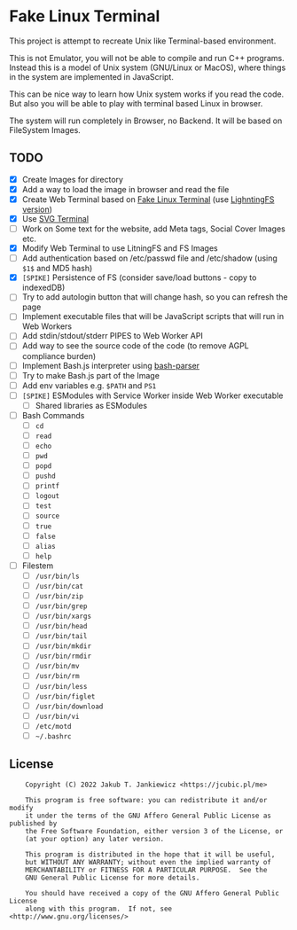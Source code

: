 # Fake Linux Terminal

This project is attempt to recreate Unix like Terminal-based environment.

This is not Emulator, you will not be able to compile and run C++ programs. Instead this is
a model of Unix system (GNU/Linux or MacOS), where things in the system are implemented in JavaScript.

This can be nice way to learn how Unix system works if you read the code. But also you will be able
to play with terminal based Linux in browser.

The system will run completely in Browser, no Backend. It will be based on FileSystem Images.

## TODO

- [x] Create Images for directory
- [x] Add a way to load the image in browser and read the file
- [x] Create Web Terminal based on [Fake Linux Terminal](https://codepen.io/jcubic/pen/bzYQNw) (use [LighntingFS version](https://codepen.io/jcubic/pen/vYmjMNd))
- [x] Use [SVG Terminal](https://codepen.io/jcubic/pen/rNYybjr)
- [ ] Work on Some text for the website, add Meta tags, Social Cover Images etc.
- [x] Modify Web Terminal to use LitningFS and FS Images
- [ ] Add authentication based on /etc/passwd file and /etc/shadow (using `$1$` and MD5 hash)
- [x] `[SPIKE]` Persistence of FS (consider save/load buttons - copy to indexedDB)
- [ ] Try to add autologin button that will change hash, so you can refresh the page
- [ ] Implement executable files that will be JavaScript scripts that will run in Web Workers
- [ ] Add stdin/stdout/stderr PIPES to Web Worker API
- [ ] Add way to see the source code of the code (to remove AGPL compliance burden)
- [ ] Implement Bash.js interpreter using [bash-parser](https://www.npmjs.com/package/bash-parser)
- [ ] Try to make Bash.js part of the Image
- [ ] Add env variables e.g. `$PATH` and `PS1`
- [ ] `[SPIKE]` ESModules with Service Worker inside Web Worker executable
  - [ ] Shared libraries as ESModules
- [ ] Bash Commands
  - [ ] `cd`
  - [ ] `read`
  - [ ] `echo`
  - [ ] `pwd`
  - [ ] `popd`
  - [ ] `pushd`
  - [ ] `printf`
  - [ ] `logout`
  - [ ] `test`
  - [ ] `source`
  - [ ] `true`
  - [ ] `false`
  - [ ] `alias`
  - [ ] `help`
- [ ] Filestem
  - [ ] `/usr/bin/ls`
  - [ ] `/usr/bin/cat`
  - [ ] `/usr/bin/zip`
  - [ ] `/usr/bin/grep`
  - [ ] `/usr/bin/xargs`
  - [ ] `/usr/bin/head`
  - [ ] `/usr/bin/tail`
  - [ ] `/usr/bin/mkdir`
  - [ ] `/usr/bin/rmdir`
  - [ ] `/usr/bin/mv`
  - [ ] `/usr/bin/rm`
  - [ ] `/usr/bin/less`
  - [ ] `/usr/bin/figlet`
  - [ ] `/usr/bin/download`
  - [ ] `/usr/bin/vi`
  - [ ] `/etc/motd`
  - [ ] `~/.bashrc`

## License

```
    Copyright (C) 2022 Jakub T. Jankiewicz <https://jcubic.pl/me>

    This program is free software: you can redistribute it and/or modify
    it under the terms of the GNU Affero General Public License as published by
    the Free Software Foundation, either version 3 of the License, or
    (at your option) any later version.

    This program is distributed in the hope that it will be useful,
    but WITHOUT ANY WARRANTY; without even the implied warranty of
    MERCHANTABILITY or FITNESS FOR A PARTICULAR PURPOSE.  See the
    GNU General Public License for more details.

    You should have received a copy of the GNU Affero General Public License
    along with this program.  If not, see <http://www.gnu.org/licenses/>
```
